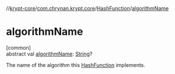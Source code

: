 //[krypt-core](../../../index.md)/[com.chrynan.krypt.core](../index.md)/[HashFunction](index.md)/[algorithmName](algorithm-name.md)

# algorithmName

[common]\
abstract val [algorithmName](algorithm-name.md): [String](https://kotlinlang.org/api/latest/jvm/stdlib/kotlin/-string/index.html)?

The name of the algorithm this [HashFunction](index.md) implements.
